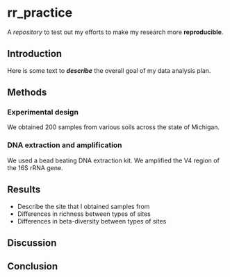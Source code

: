 # rr_practice
A *repository* to test out my efforts to make my research more **reproducible**.

## Introduction
Here is some text to ***describe*** the overall goal of my data analysis plan.


## Methods
### Experimental design
We obtained 200 samples from various soils across the state of Michigan.

### DNA extraction and amplification
We used a bead beating DNA extraction kit. We amplified the V4 region of the 16S rRNA gene.


## Results
* Describe the site that I obtained samples from
* Differences in richness between types of sites
* Differences in beta-diversity between types of sites


## Discussion


## Conclusion
